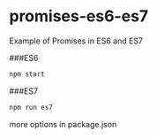 # promises-es6-es7

Example of Promises in ES6 and ES7



###ES6
```bash
npm start
```

###ES7
```bash
npm run es7
```

more options in package.json
